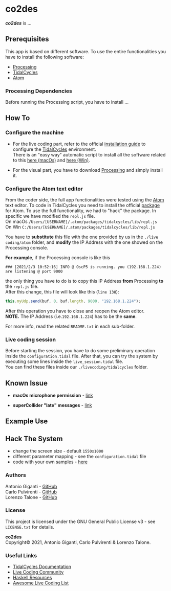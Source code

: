 # **co2des**

**_co2des_** is ...

## **Prerequisites**
This app is based on different software. To use the entire functionalities you have to install the following software:
+ [Processing](https://processing.org/)
+ [TidalCycles](https://tidalcycles.org/Welcome)
+ [Atom](https://atom.io/)

### Processing Dependencies
Before running the Processing script, you have to install ...


## **How To**
### Configure the machine
+ For the live coding part, refer to the official [installation guide](https://tidalcycles.org/Installation) to configure the [TidalCycles](https://tidalcycles.org/Welcome) environment. \
There is an "easy way" automatic script to install all the software related to this [here (macOs)](https://tidalcycles.org/MacOS_automated_installation) and [here (Win)](https://tidalcycles.org/Windows_choco_install).

+ For the visual part, you have to download [Processing](https://processing.org/download/) and simply install it.

### Configure the Atom text editor
From the coder side, the full app functionalities were tested using the [Atom](https://atom.io/) text editor.
To code in TidalCycles you need to install the official [package](https://atom.io/packages/tidalcycles) for Atom.
To use the full functionality, we had to "hack" the package.
In specific we have modified the `repl.js` file. \
On macOs `/Users/[USERNAME]/.atom/packages/tidalcycles/lib/repl.js` \
On Win `C:/Users/[USERNAME]/.atom/packages/tidalcycles/lib/repl.js`

You have to **substitute** this file with the one provided by us in the `./live coding/atom` folder, and **modify** the IP Address with the one showed on the Processing console.

**For example**, if the Processing console is like this
``` shell
### [2021/2/3 10:52:16] INFO @ OscP5 is running. you (192.168.1.224) are listening @ port 9000
```
the only thing you have to do is to copy this IP Address **from** Processing **to** the `repl.js` file. \
After this change, this file will look like this (`line 138`):
```javascript
this.myUdp.send(buf, 0, buf.length, 9000, "192.168.1.224");
```
After this operation you have to close and reopen the Atom editor. \
**NOTE.** The IP Address (i.e.`192.168.1.224`) has to be the **same**.

For more info, read the related `README.txt` in each sub-folder.

### Live coding session
Before starting the session, you have to do some preliminary operation inside the `configuration.tidal` file. After that, you can try the system by executing some lines inside the `live_session.tidal` file. \
You can find these files inside our `./livecoding/tidalcycles` folder.


## Known Issue
+ **macOs microphone permission** - [link](https://github.com/processing/processing-sound/issues/51#issuecomment-622929461)

+ **superCollider "late" messages** - [link](https://github.com/musikinformatik/SuperDirt/blob/develop/superdirt_startup.scd)


## Example Use


## Hack The System
+ change the screen size - default `1550x1000`
+ different parameter mapping - see the `configuration.tidal` file
+ code with your own samples - [here](https://tidalcycles.org/Custom_Samples)


### Authors
Antonio Giganti - [GitHub](https://github.com/antonelse) \
Carlo Pulvirenti - [GitHub](https://github.com/LoreTalone) \
Lorenzo Talone - [GitHub](https://github.com/carlopulv)

### License
This project is licensed under the GNU General Public License v3 - see `LICENSE.txt` for details.

**co2des** \
Copyright© 2021, Antonio Giganti, Carlo Pulvirenti & Lorenzo Talone.

### Useful Links

+ [TidalCycles Documentation](https://tidalcycles.org/Userbase)
+ [Live Coding Community](https://toplap.org/)
+ [Haskell Resources](https://tidalcycles.org/Haskell_resources)
+ [Awesome Live Coding List](https://github.com/toplap/awesome-livecoding/blob/master/README.md)
